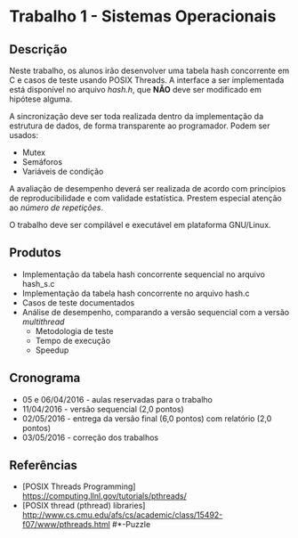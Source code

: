 # Trabalho 1 - Sistemas Operacionais

## Descrição

Neste trabalho, os alunos irão desenvolver uma tabela hash concorrente em C e casos de teste usando POSIX Threads. A interface a ser implementada está disponível no arquivo *hash.h*, que **NÃO** deve ser modificado em hipótese alguma.

A sincronização deve ser toda realizada dentro da implementação da estrutura de dados, de forma transparente ao programador. Podem ser usados:
* Mutex
* Semáforos
* Variáveis de condição

A avaliação de desempenho deverá ser realizada de acordo com princípios de reproducibilidade e com validade estatística. Prestem especial atenção ao _número de repetições_.

O trabalho deve ser compilável e executável em plataforma GNU/Linux.

## Produtos

* Implementação da tabela hash concorrente sequencial no arquivo hash_s.c
* Implementação da tabela hash concorrente no arquivo hash.c
* Casos de teste documentados
* Análise de desempenho, comparando a versão sequencial com a versão *multithread*
  * Metodologia de teste
  * Tempo de execução
  * Speedup

## Cronograma

* 05 e 06/04/2016 - aulas reservadas para o trabalho
* 11/04/2016 - versão sequencial (2,0 pontos)
* 02/05/2016 - entrega da versão final (6,0 pontos) com relatório (2,0 pontos)
* 03/05/2016 - correção dos trabalhos

## Referências

* [POSIX Threads Programming] https://computing.llnl.gov/tutorials/pthreads/
* [POSIX thread (pthread) libraries] http://www.cs.cmu.edu/afs/cs/academic/class/15492-f07/www/pthreads.html
#*-Puzzle
